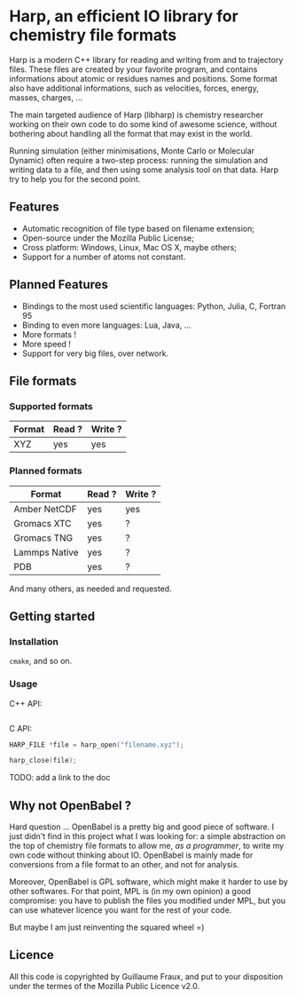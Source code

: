 # Harp, an efficient IO library for chemistry file formats

Harp is a modern C++ library for reading and writing from and to trajectory
files. These files are created by your favorite program, and contains informations
about atomic or residues names and positions. Some format also have additional
informations, such as velocities, forces, energy, masses, charges, …

The main targeted audience of Harp (libharp) is chemistry researcher working on
their own code to do some kind of awesome science, without bothering about
handling all the format that may exist in the world.

Running simulation (either minimisations, Monte Carlo or Molecular Dynamic) often
require a two-step process: running the simulation and writing data to a file,
and then using some analysis tool on that data. Harp try to help you for the
second point.

## Features

 - Automatic recognition of file type based on filename extension;
 - Open-source under the Mozilla Public License;
 - Cross platform: Windows, Linux, Mac OS X, maybe others;
 - Support for a number of atoms not constant.

## Planned Features

 - Bindings to the most used scientific languages:  Python, Julia, C, Fortran 95
 - Binding to even more languages: Lua, Java, ...
 - More formats !
 - More speed !
 - Support for very big files, over network.

## File formats

### Supported formats

| Format        | Read ? | Write ? |
| ------------- | ------ | ------- |
| XYZ           | yes    |  yes    |

### Planned formats

| Format        | Read ? | Write ? |
| ------------- | ------ | ------- |
| Amber NetCDF  | yes    |  yes    |
| Gromacs XTC   | yes    |  ?      |
| Gromacs TNG   | yes    |  ?      |
| Lammps Native | yes    |  ?      |
| PDB           | yes    |  ?      |

And many others, as needed and requested.

## Getting started

### Installation

`cmake`, and so on.

### Usage

C++ API:
```c++

```

C API:
```c
HARP_FILE *file = harp_open("filename.xyz");

harp_close(file);
```

TODO: add a link to the doc

## Why not OpenBabel ?

Hard question … OpenBabel is a pretty big and good piece of software. I just
didn't find in this project what I was looking for: a simple abstraction on the
top of chemistry file formats to allow me, *as a programmer*, to write my own
code without thinking about IO. OpenBabel is mainly made for conversions from a
file format to an other, and not for analysis.

Moreover, OpenBabel is GPL software, which might make it harder to use by
other softwares. For that point, MPL is (in my own opinion) a good compromise:
you have to publish the files you modified under MPL, but you can use whatever
licence you want for the rest of your code.

But maybe I am just reinventing the squared wheel =)

## Licence

All this code is copyrighted by Guillaume Fraux, and put to your disposition
under the termes of the Mozilla Public Licence v2.0.
